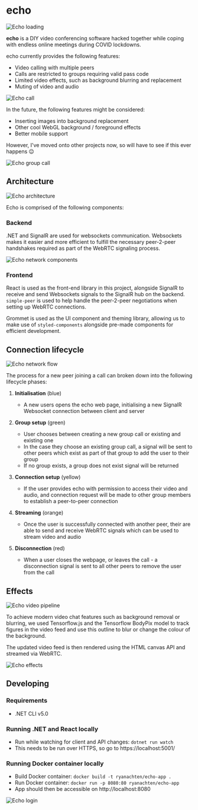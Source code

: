 # echo
![Echo loading](./docs/echo_loading.gif)

**echo** is a DIY video conferencing software hacked together while coping with endless online meetings during COVID lockdowns.

echo currently provides the following features:
- Video calling with multiple peers
- Calls are restricted to groups requiring valid pass code
- Limited video effects, such as background blurring and replacement
- Muting of video and audio

![Echo call](./docs/echo_call.jpg)

In the future, the following features might be considered:
- Inserting images into background replacement
- Other cool WebGL background / foreground effects
- Better mobile support
  
However, I've moved onto other projects now, so will have to see if this ever happens 😉 

![Echo group call](./docs/echo_group.jpg)
## Architecture

![Echo architecture](./docs/echo_architecture.png)

Echo is comprised of the following components:

### Backend
.NET and SignalR are used for websockets communication. Websockets makes it easier and more efficient to fulfill the necessary peer-2-peer handshakes required as part of the WebRTC signaling process.

![Echo network components](./docs/echo_network1.png)

### Frontend
React is used as the front-end library in this project, alongside SignalR to receive and send Websockets signals to the SignalR hub on the backend. `simple-peer` is used to help handle the peer-2-peer negotiations when setting up WebRTC connections.

Grommet is used as the UI component and theming library, allowing us to make use of `styled-components` alongside pre-made components for efficient development. 

## Connection lifecycle

![Echo network flow](./docs/echo_network2.png)

The process for a new peer joining a call can broken down into the following lifecycle phases:
1. **Initialisation** (blue)
     - A new users opens the echo web page, initialising a new SignalR Websocket connection between client and server
2. **Group setup** (green)
   - User chooses between creating a new group call or existing and existing one
   - In the case they choose an existing group call, a signal will be sent to other peers which exist as part of that group to add the user to their group
   - If no group exists, a group does not exist signal will be returned
3. **Connection setup** (yellow)
   -  If the user provides echo with permission to access their video and audio, and connection request will be made to other group members to establish a peer-to-peer connection
4. **Streaming** (orange)
    - Once the user is successfully connected with another peer, their are able to send and receive WebRTC signals which can be used to stream video and audio

5. **Disconnection** (red)
    - When a user closes the webpage, or leaves the call - a disconnection signal is sent to all other peers to remove the user from the call

## Effects

![Echo video pipeline](./docs/echo_video-pipeline.png)

To achieve modern video chat features such as background removal or blurring, we used Tensorflow.js and the Tensorflow BodyPix model to track figures in the video feed and use this outline to blur or change the colour of the background.

The updated video feed is then rendered using the HTML canvas API and streamed via WebRTC.

![Echo effects](./docs/echo_effects.jpg)

## Developing
### Requirements

- .NET CLI v5.0

### Running .NET and React locally

- Run while watching for client and API changes: `dotnet run watch`
- This needs to be run over HTTPS, so go to https://localhost:5001/

### Running Docker container locally

- Build Docker container: `docker build -t ryanachten/echo-app .`
- Run Docker container: `docker run -p 8080:80 ryanachten/echo-app`
- App should then be accessible on http://localhost:8080

![Echo login](./docs/echo_login.jpg)